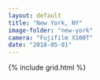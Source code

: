 ```yaml
---
layout: default
title: "New York, NY"
image-folder: "new-york"
camera: "Fujifilm X100T"
date: "2018-05-01"
---
```


{% include grid.html %}
